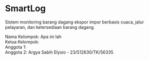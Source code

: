 # SmartLog

Sistem monitoring barang dagang ekspor impor berbasis cuaca, jalur pelayaran, dan ketersediaan barang dagang.

Nama Kelompok: Apa ini lah <br />
Ketua Kelompok: <br />
Anggota 1: <br />
Anggota 2: Argya Sabih Elysio - 23/512630/TK/56335<br />
